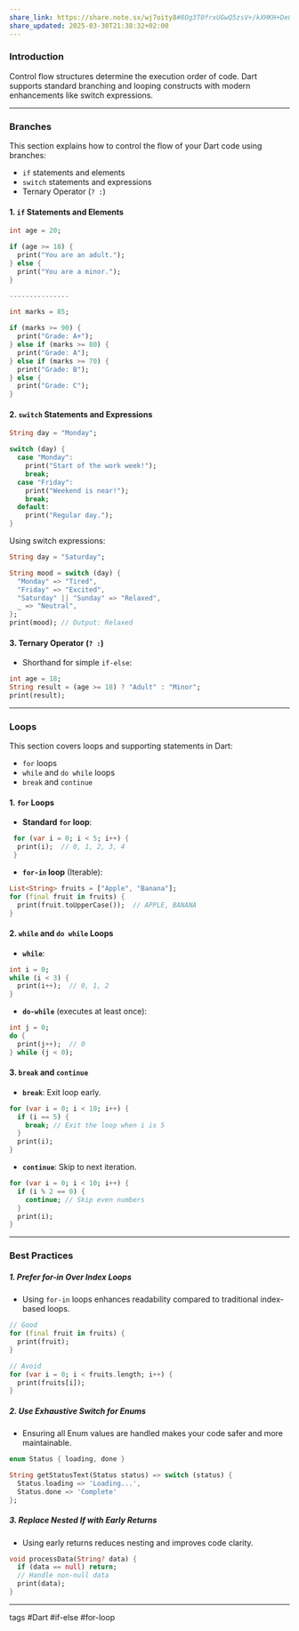 ```yaml
---
share_link: https://share.note.sx/wj7oity8#8Og3T0frxUGwQ5zsV+/kXHKH+De0GkViGYYuhJzH3yo
share_updated: 2025-03-30T21:38:32+02:00
---
```

### Introduction

Control flow structures determine the execution order of code. Dart supports standard branching and looping constructs with modern enhancements like switch expressions.

---
### Branches

This section explains how to control the flow of your Dart code using branches:

- `if` statements and elements
- `switch` statements and expressions
- Ternary Operator (`? :`)

#### 1. `if` Statements and Elements

```dart
int age = 20;

if (age >= 18) {
  print("You are an adult.");
} else {
  print("You are a minor.");
}

---------------  

int marks = 85;

if (marks >= 90) {
  print("Grade: A+");
} else if (marks >= 80) {
  print("Grade: A");
} else if (marks >= 70) {
  print("Grade: B");
} else {
  print("Grade: C");
}
```

#### 2. `switch` Statements and Expressions

```dart
String day = "Monday";

switch (day) {
  case "Monday":
    print("Start of the work week!");
    break;
  case "Friday":
    print("Weekend is near!");
    break;
  default:
    print("Regular day.");
}
```

Using switch expressions:

```dart
String day = "Saturday";

String mood = switch (day) {
  "Monday" => "Tired",
  "Friday" => "Excited",
  "Saturday" || "Sunday" => "Relaxed",
  _ => "Neutral",
};
print(mood); // Output: Relaxed
```

#### 3. Ternary Operator (`? :`)
 - Shorthand for simple `if-else`:
```dart
int age = 18;
String result = (age >= 18) ? "Adult" : "Minor";
print(result);
```

---

### Loops

This section covers loops and supporting statements in Dart:

- `for` loops
- `while` and `do while` loops
- `break` and `continue`
#### 1. `for` Loops
- **Standard `for` loop**:
```dart
 for (var i = 0; i < 5; i++) {  
  print(i);  // 0, 1, 2, 3, 4  
 }  
```

- **`for-in` loop** (Iterable):
```dart
List<String> fruits = ["Apple", "Banana"];  
for (final fruit in fruits) {  
  print(fruit.toUpperCase());  // APPLE, BANANA  
}
```

#### 2. `while` and `do while` Loops

- **`while`**:
```dart
int i = 0;  
while (i < 3) {  
  print(i++);  // 0, 1, 2  
}  
```

- **`do-while`** (executes at least once):
```dart
int j = 0;  
do {  
  print(j++);  // 0  
} while (j < 0);  
```

#### 3. `break` and `continue`

- **`break`**: Exit loop early.
```dart
for (var i = 0; i < 10; i++) {
  if (i == 5) {
    break; // Exit the loop when i is 5
  }
  print(i);
}
```

- **`continue`**: Skip to next iteration.
```dart
for (var i = 0; i < 10; i++) {
  if (i % 2 == 0) {
    continue; // Skip even numbers
  }
  print(i);
}
```

---

### Best Practices

##### 1. Prefer for-in Over Index Loops
- Using `for-in` loops enhances readability compared to traditional index-based loops.

```dart
// Good  
for (final fruit in fruits) {
  print(fruit);
}  

// Avoid  
for (var i = 0; i < fruits.length; i++) {
  print(fruits[i]);
}  
```

##### 2. Use Exhaustive Switch for Enums
- Ensuring all Enum values are handled makes your code safer and more maintainable.

```dart
enum Status { loading, done }  

String getStatusText(Status status) => switch (status) {  
  Status.loading => 'Loading...',  
  Status.done => 'Complete'  
};  
```

##### 3. Replace Nested If with Early Returns
- Using early returns reduces nesting and improves code clarity.

```dart
void processData(String? data) {  
  if (data == null) return;  
  // Handle non-null data  
  print(data);
}  
```

----

tags #Dart #if-else #for-loop  